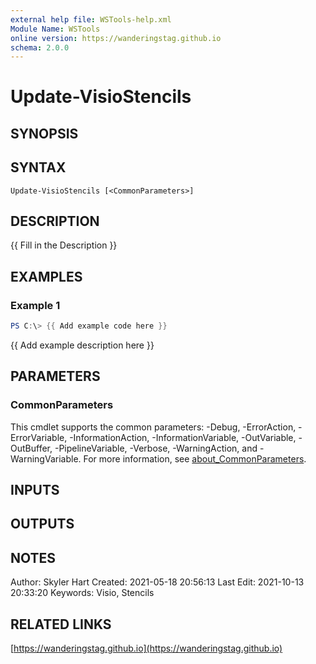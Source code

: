 ```yaml
---
external help file: WSTools-help.xml
Module Name: WSTools
online version: https://wanderingstag.github.io
schema: 2.0.0
---
```


# Update-VisioStencils

## SYNOPSIS

## SYNTAX

```
Update-VisioStencils [<CommonParameters>]
```

## DESCRIPTION
{{ Fill in the Description }}

## EXAMPLES

### Example 1
```powershell
PS C:\> {{ Add example code here }}
```

{{ Add example description here }}

## PARAMETERS

### CommonParameters
This cmdlet supports the common parameters: -Debug, -ErrorAction, -ErrorVariable, -InformationAction, -InformationVariable, -OutVariable, -OutBuffer, -PipelineVariable, -Verbose, -WarningAction, and -WarningVariable. For more information, see [about_CommonParameters](http://go.microsoft.com/fwlink/?LinkID=113216).

## INPUTS

## OUTPUTS

## NOTES
Author: Skyler Hart
Created: 2021-05-18 20:56:13
Last Edit: 2021-10-13 20:33:20
Keywords: Visio, Stencils

## RELATED LINKS

[https://wanderingstag.github.io](https://wanderingstag.github.io)

